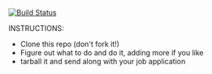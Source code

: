 [![Build Status](https://travis-ci.org/grimley517/A-Fun-Problem.svg)](https://travis-ci.org/grimley517/A-Fun-Problem)

INSTRUCTIONS:

- Clone this repo (don't fork it!)
- Figure out what to do and do it, adding more if you like
- tarball it and send along with your job application
